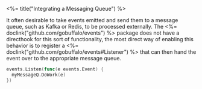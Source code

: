 <%= title("Integrating a Messaging Queue") %>

It often desirable to take events emitted and send them to a message queue, such as Kafka or Redis, to be processed externally. The <%= doclink("github.com/gobuffalo/events") %> package does not have a directhook for this sort of functionality, the most direct way of enabling this behavior is to register a <%= doclink("github.com/gobuffalo/events#Listener") %> that can then hand the event over to the appropriate message queue.

```go
events.Listen(func(e events.Event) {
  myMessageQ.DoWork(e)
})
```
